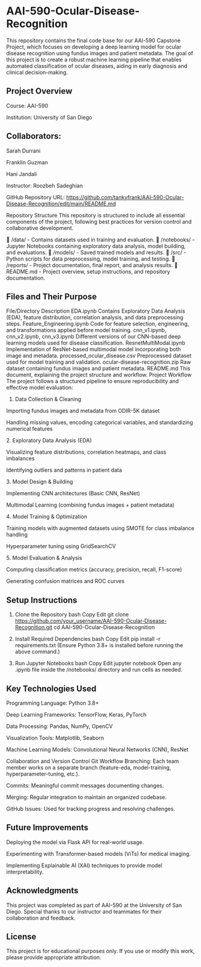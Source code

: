 # AAI-590-Ocular-Disease-Recognition

This repository contains the final code base for our AAI-590 Capstone Project, which focuses on developing a deep learning model for ocular disease recognition using fundus images and patient metadata. The goal of this project is to create a robust machine learning pipeline that enables automated classification of ocular diseases, aiding in early diagnosis and clinical decision-making.

## Project Overview
Course: AAI-590

Institution: University of San Diego

## Collaborators:

Sarah Durrani

Franklin Guzman

Hani Jandali

Instructor: Roozbeh Sadeghian

GitHub Repository URL: https://github.com/tankyfrank/AAI-590-Ocular-Disease-Recognition/edit/main/README.md

Repository Structure
This repository is structured to include all essential components of the project, following best practices for version control and collaborative development.

📂 /data/ - Contains datasets used in training and evaluation.
📂 /notebooks/ - Jupyter Notebooks containing exploratory data analysis, model building, and evaluations.
📂 /models/ - Saved trained models and results.
📂 /src/ - Python scripts for data preprocessing, model training, and testing.
📂 /reports/ - Project documentation, final report, and analysis results.
📜 README.md - Project overview, setup instructions, and repository documentation.

## Files and Their Purpose
File/Directory	Description
EDA.ipynb	Contains Exploratory Data Analysis (EDA), feature distribution, correlation analysis, and data preprocessing steps.
Feature_Engineering.ipynb	Code for feature selection, engineering, and transformations applied before model training.
cnn_v1.ipynb, cnn_v2.ipynb, cnn_v3.ipynb	Different versions of our CNN-based deep learning models used for disease classification.
ResnetMultiModal.ipynb	Implementation of ResNet-based multimodal model incorporating both image and metadata.
processed_ocular_disease.csv	Preprocessed dataset used for model training and validation.
ocular-disease-recognition.zip	Raw dataset containing fundus images and patient metadata.
README.md	This document, explaining the project structure and workflow.
Project Workflow
The project follows a structured pipeline to ensure reproducibility and effective model evaluation:

1. Data Collection & Cleaning

  Importing fundus images and metadata from ODIR-5K dataset

  Handling missing values, encoding categorical variables, and standardizing numerical features

2️. Exploratory Data Analysis (EDA)

  Visualizing feature distributions, correlation heatmaps, and class imbalances

  Identifying outliers and patterns in patient data

3️. Model Design & Building

  Implementing CNN architectures (Basic CNN, ResNet)

  Multimodal Learning (combining fundus images + patient metadata)

4️. Model Training & Optimization

  Training models with augmented datasets using SMOTE for class imbalance handling

  Hyperparameter tuning using GridSearchCV

5️. Model Evaluation & Analysis

  Computing classification metrics (accuracy, precision, recall, F1-score)

  Generating confusion matrices and ROC curves

## Setup Instructions
1. Clone the Repository
bash
Copy
Edit
git clone https://github.com/your_username/AAI-590-Ocular-Disease-Recognition.git
cd AAI-590-Ocular-Disease-Recognition
2. Install Required Dependencies
bash
Copy
Edit
pip install -r requirements.txt
(Ensure Python 3.8+ is installed before running the above command.)

3. Run Jupyter Notebooks
bash
Copy
Edit
jupyter notebook
Open any .ipynb file inside the /notebooks/ directory and run cells as needed.

## Key Technologies Used
Programming Language: Python 3.8+

Deep Learning Frameworks: TensorFlow, Keras, PyTorch

Data Processing: Pandas, NumPy, OpenCV

Visualization Tools: Matplotlib, Seaborn

Machine Learning Models: Convolutional Neural Networks (CNN), ResNet

Collaboration and Version Control
Git Workflow
Branching: Each team member works on a separate branch (feature-eda, model-training, hyperparameter-tuning, etc.).

Commits: Meaningful commit messages documenting changes.

Merging: Regular integration to maintain an organized codebase.

GitHub Issues: Used for tracking progress and resolving challenges.

## Future Improvements
Deploying the model via Flask API for real-world usage.

Experimenting with Transformer-based models (ViTs) for medical imaging.

Implementing Explainable AI (XAI) techniques to provide model interpretability.

## Acknowledgments
This project was completed as part of AAI-590 at the University of San Diego. Special thanks to our instructor and teammates for their collaboration and feedback.

## License
This project is for educational purposes only. If you use or modify this work, please provide appropriate attribution.

